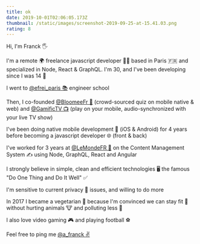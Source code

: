 ```yaml
---
title: ok
date: 2019-10-01T02:06:05.173Z
thumbnail: /static/images/screenshot-2019-09-25-at-15.41.03.png
rating: 8
---
```

Hi, I'm Franck 🖐️

I'm a remote 🌍 freelance javascript developer 👨‍💻 based in Paris 🇫🇷 and specialized in Node, React & GraphQL. I'm 30, and I've been developing since I was 14 👶

I went to [@efrei_paris 📚](https://twitter.com/efrei_paris) engineer school

Then, I co-founded [@BloomeeFr 📱](https://twitter.com/bloomeefr) (crowd-sourced quiz on mobile native & web) and [@GamificTV 📺](https://twitter.com/gamifictv) (play on your mobile, audio-synchronized with your live TV show)

I've been doing native mobile development 📱 (iOS & Android) for 4 years before becoming a javascript developer 🌐 (front & back)

I've worked for 3 years at [@LeMondeFR 📰](https://twitter.com/LeMondeFR) on the Content Management System ✍️ using Node, GraphQL, React and Angular

I strongly believe in simple, clean and efficient technologies 🖥️ the famous "Do One Thing and Do It Well" ✅

I'm sensitive to current privacy 🔏 issues, and willing to do more

In 2017 I became a vegetarian 🥕 because I'm convinced we can stay fit 💪 without hurting animals 🐮 and polluting less 🌱

I also love video gaming 🎮 and playing football ⚽️

Feel free to ping me [@a_franck ✌](https://twitter.com/a_franck)
